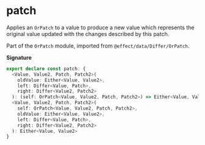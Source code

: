 # patch

Applies an `OrPatch` to a value to produce a new value which represents
the original value updated with the changes described by this patch.

Part of the `OrPatch` module, imported from `@effect/data/Differ/OrPatch`.

**Signature**

```ts
export declare const patch: {
  <Value, Value2, Patch, Patch2>(
    oldValue: Either<Value, Value2>,
    left: Differ<Value, Patch>,
    right: Differ<Value2, Patch2>
  ): (self: OrPatch<Value, Value2, Patch, Patch2>) => Either<Value, Value2>
  <Value, Value2, Patch, Patch2>(
    self: OrPatch<Value, Value2, Patch, Patch2>,
    oldValue: Either<Value, Value2>,
    left: Differ<Value, Patch>,
    right: Differ<Value2, Patch2>
  ): Either<Value, Value2>
}
```
